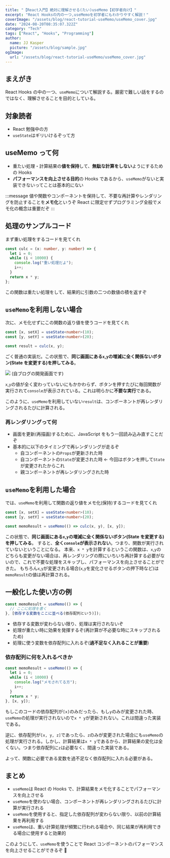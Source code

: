 ```yaml
---
title: "【React入門】絶対に理解させる(たい)useMemo【初学者向け】"
excerpt: "React Hooksの内の一つ,useMemoを初学者にもわかりやすく解説！"
coverImage: "/assets/blog/react-tutorial-useMemo/useMemo_cover.jpg"
date: "2024-08-20T08:35:07.322Z"
category: "Tech"
tags: ["React", "Hooks", "Programming"]
author:
  name: JJ Kasper
  picture: "/assets/blog/sample.jpg"
ogImage:
  url: "/assets/blog/react-tutorial-useMemo/useMemo_cover.jpg"
---
```


## まえがき

React Hooks の中の一つ、`useMemo`について解説する。厳密で難しい話をするのではなく、理解させることを目的としている。

## 対象読者

- React 勉強中の方
- `useState`はギリいけるぞって方

## useMemo って何

- 重たい処理・計算結果の**値を保持**して、**無駄な計算をしない**ようにするための Hooks
- **パフォーマンスを向上させる目的**の Hooks であるから、`useMemo`がないと実装できないってことは基本的にない

:::message
値や関数やコンポーネントを保持して、不要な再計算やレンダリングを防止することを**メモ化**というぞ React に限定せずプログラミング全般でメモ化の概念は重要だぞ
:::

## 処理のサンプルコード

まず重い処理をするコードを見てくれ

```ts
const culc = (x: number, y: number) => {
  let i = 0;
  while (i < 10000) {
    console.log("重い処理だよ");
    i++;
  }
  return x * y;
};
```

この関数は重たい処理をして、結果的に引数の二つの数値の積を返すぞ

## `useMemo`を利用しない場合

次に、メモ化せずにこの関数の返り値を使うコードを見てくれ

```ts
const [x, setX] = useState<number>(10);
const [y, setY] = useState<number>(20);

const result = culc(x, y);
```

ごく普通の実装だ。この状態で、**同じ画面にある`x`,`y`の増減に全く関係ないボタン(State を変更する)を押してみる**。

![](https://storage.googleapis.com/zenn-user-upload/1e0f5c2236f3-20240820.png)
(自ブログの開発画面です)

`x`,`y`の値が全く変わっていないにもかかわらず、ボタンを押すたびに毎回関数が実行されて`console`が表示されている。これは明らかに**不要な実行**である。

このように、`useMemo`を利用していない`result`は、コンポーネントが再レンダリングされるたびに計算される。

### 再レンダリングって何

- 画面を更新(再描画)するために、JavaScript をもう一回読み込み直すことだぞ
- 基本的に以下のタイミングで再レンダリングが走るぞ
  - 自コンポーネントの`Props`が更新された時
  - 自コンポーネントの`State`が変更された時 ← 今回はボタンを押して`State`が変更されたからこれ
  - 親コンポーネントが再レンダリングされた時

## `useMemo`を利用した場合

では、`useMemo`を利用して関数の返り値をメモ化(保持)するコードを見てくれ

```ts
const [x, setX] = useState<number>(10);
const [y, setY] = useState<number>(20);

const memoResult = useMemo(() => culc(x, y), [x, y]);
```

この状態で、**同じ画面にある`x`,`y`の増減に全く関係ないボタン(State を変更する)を押してみる**。
すると、**全く`console`が表示されない**。つまり、関数が実行されていないということになる。
本来、`x * y`を計算するというこの関数は、`x`,`y`のどちらも変更がない場合は、再レンダリングの際にいちいち再計算する必要がないので、これで不要な処理をスキップし、パフォーマンスを向上させることができた。
もちろん`x`,`y`が変更される場合(`x`,`y`を変化させるボタンの押下時など)は`memoResult`の値は再計算される。

## 一般化した使い方の例

```ts
const memoResult = useMemo(() => {
  // ここに処理を書く
}, [依存する変数をここに並べる(依存配列という)]);
```

- 依存する変数が変わらない限り、処理は実行されないぞ
- 処理が重たい時に効果を発揮するぞ(再計算が不必要な時にスキップされるため)
- 処理に使う変数を依存配列に入れるぞ(**過不足なく入れることが重要**)

### 依存配列に何を入れるべきか

```ts
const memoResult = useMemo(() => {
  let i = 0;
  while (i < 10000) {
    console.log("メモされてる方");
    i++;
  }
  return x * y;
}, [x, y]);
```

もしこのコードの依存配列が`[x]`のみだったら、もし`y`のみが変更された時、`useMemo`の処理が実行されないので`x * y`が更新されない。これは間違った実装である。

逆に、依存配列が`[x, y, z]`であったら、`z`のみが変更された場合にも`useMemo`の処理が実行される。しかし、計算結果は`x * y`であるから、計算結果の変化は全くない。つまり依存配列に`z`は必要なく、間違った実装である。

よって、関数に必要である変数を過不足なく依存配列に入れる必要がある。

## まとめ

- `useMemo`は React の Hooks で、計算結果をメモ化することでパフォーマンスを向上させる
- `useMemo`を使わない場合、コンポーネントが再レンダリングされるたびに計算が実行される
- `useMemo`を使用すると、指定した依存配列が変わらない限り、以前の計算結果を再利用する
- `useMemo`は、重い計算処理が頻繁に行われる場合や、同じ結果が再利用できる場合に使用すると効果的

このようにして、`useMemo`を使うことで React コンポーネントのパフォーマンスを向上させることができるぞ 🚗
